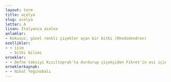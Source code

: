 ```yaml
---
layout: term
title: açelya
slug: acelya
letter: A
lisan: İtalyanca azalea
anlamlar:
- Kokusuz, güzel renkli çiçekler açan bir bitki (Rhododendron)
ozellikler:
- - isim
  - bitki bilimi
ornekler:
- - Defne taksiyi Kızıltoprak'ta durdurup çiçekçiden Fikret'in evi için bir açelya saksısı aldı.
orneklerkaynak:
- - Nihal Yeğinobalı
---
```

